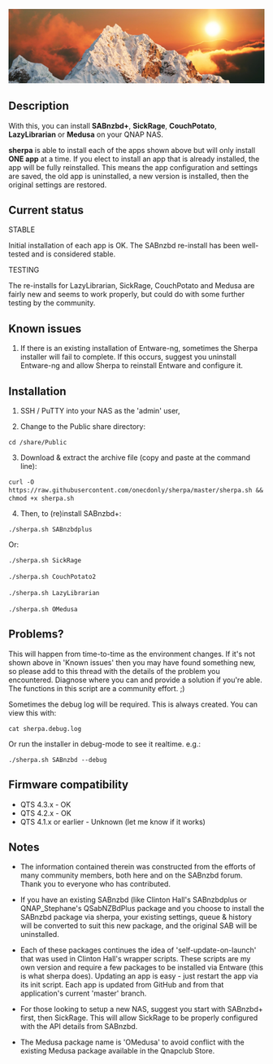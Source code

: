 ![icon](images/sherpa.wide.png)

## Description

With this, you can install **SABnzbd+**, **SickRage**, **CouchPotato**, **LazyLibrarian** or **Medusa** on your QNAP NAS.

**sherpa** is able to install each of the apps shown above but will only install **ONE app** at a time. If you elect to install an app that is already installed, the app will be fully reinstalled. This means the app configuration and settings are saved, the old app is uninstalled, a new version is installed, then the original settings are restored.


## Current status

STABLE

Initial installation of each app is OK. The SABnzbd re-install has been well-tested and is considered stable.

TESTING

The re-installs for LazyLibrarian, SickRage, CouchPotato and Medusa are fairly new and seems to work properly, but could do with some further testing by the community.


## Known issues

1) If there is an existing installation of Entware-ng, sometimes the Sherpa installer will fail to complete. If this occurs, suggest you uninstall Entware-ng and allow Sherpa to reinstall Entware and configure it.


## Installation

1) SSH / PuTTY into your NAS as the 'admin' user,

2) Change to the Public share directory:

```
cd /share/Public
```

3) Download & extract the archive file (copy and paste at the command line):

```
curl -O https://raw.githubusercontent.com/onecdonly/sherpa/master/sherpa.sh && chmod +x sherpa.sh
```

4) Then, to (re)install SABnzbd+:

```
./sherpa.sh SABnzbdplus
```

Or:

```
./sherpa.sh SickRage

./sherpa.sh CouchPotato2

./sherpa.sh LazyLibrarian

./sherpa.sh OMedusa
```

## Problems?

This will happen from time-to-time as the environment changes. If it's not shown above in 'Known issues' then you may have found something new, so please add to this thread with the details of the problem you encountered. Diagnose where you can and provide a solution if you're able. The functions in this script are a community effort. ;)

Sometimes the debug log will be required. This is always created. You can view this with:

```
cat sherpa.debug.log
```

Or run the installer in debug-mode to see it realtime. e.g.:

```
./sherpa.sh SABnzbd --debug
```

## Firmware compatibility

* QTS 4.3.x - OK
* QTS 4.2.x - OK
* QTS 4.1.x or earlier - Unknown (let me know if it works)


## Notes

* The information contained therein was constructed from the efforts of many community members, both here and on the SABnzbd forum. Thank you to everyone who has contributed.

* If you have an existing SABnzbd (like Clinton Hall's SABnzbdplus or QNAP_Stephane's QSabNZBdPlus package and you choose to install the SABnzbd package via sherpa, your existing settings, queue & history will be converted to suit this new package, and the original SAB will be uninstalled.

* Each of these packages continues the idea of 'self-update-on-launch' that was used in Clinton Hall's wrapper scripts. These scripts are my own version and require a few packages to be installed via Entware (this is what sherpa does). Updating an app is easy - just restart the app via its init script. Each app is updated from GitHub and from that application's current 'master' branch.

* For those looking to setup a new NAS, suggest you start with SABnzbd+ first, then SickRage. This will allow SickRage to be properly configured with the API details from SABnzbd.

* The Medusa package name is 'OMedusa' to avoid conflict with the existing Medusa package available in the Qnapclub Store.

